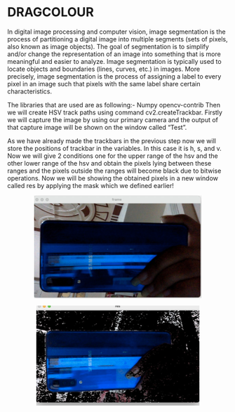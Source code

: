# DRAGCOLOUR

In digital image processing and computer vision, image segmentation is the process of partitioning a digital image into multiple segments (sets of pixels, also known as image objects). The goal of segmentation is to simplify and/or change the representation of an image into something that is more meaningful and easier to analyze. 
Image segmentation is typically used to locate objects and boundaries (lines, curves, etc.) in images. More precisely, image segmentation is the process of assigning a label to every pixel in an image such that pixels with the same label share certain characteristics.

The libraries that are used are as following:-
Numpy opencv-contrib
Then we will create HSV track paths using command cv2.createTrackbar.
Firstly we will capture the image by using our primary camera and the
 output of that capture image will be shown on the window called “Test”.
 
 
As we have already made the trackbars in the previous step now we will
 store the positions of trackbar in the variables. In this case it is h, s, and v.
 Now we will give 2 conditions one for the upper range of the hsv and the
other lower range of the hsv and obtain the pixels lying between these
ranges and the pixels outside the ranges will become black due to bitwise
operations.
Now we will be showing the obtained pixels in a new window called res by
 applying the mask which we defined earlier!
 
<p align="center">
<img src="https://github.com/ISTE-VIT/Sixth-Sense/blob/main/resources/masking1.png">
</p>

<p align="center">
<img src="https://github.com/ISTE-VIT/Sixth-Sense/blob/main/resources/masking2.png">
</p>
